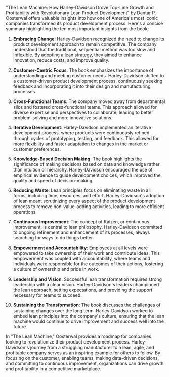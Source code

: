 "The Lean Machine: How Harley-Davidson Drove Top-Line Growth and Profitability with Revolutionary Lean Product Development" by Dantar P. Oosterwal offers valuable insights into how one of America's most iconic companies transformed its product development process. Here's a concise summary highlighting the ten most important insights from the book:

1. **Embracing Change**: Harley-Davidson recognized the need to change its product development approach to remain competitive. The company understood that the traditional, sequential method was too slow and inflexible. By adopting a lean strategy, they aimed to enhance innovation, reduce costs, and improve quality.

2. **Customer-Centric Focus**: The book emphasizes the importance of understanding and meeting customer needs. Harley-Davidson shifted to a customer-driven product development process, continuously seeking feedback and incorporating it into their design and manufacturing processes.

3. **Cross-Functional Teams**: The company moved away from departmental silos and fostered cross-functional teams. This approach allowed for diverse expertise and perspectives to collaborate, leading to better problem-solving and more innovative solutions.

4. **Iterative Development**: Harley-Davidson implemented an iterative development process, where products were continuously refined through cycles of prototyping, testing, and feedback. This allowed for more flexibility and faster adaptation to changes in the market or customer preferences.

5. **Knowledge-Based Decision Making**: The book highlights the significance of making decisions based on data and knowledge rather than intuition or hierarchy. Harley-Davidson encouraged the use of empirical evidence to guide development choices, which improved the quality and speed of decision-making.

6. **Reducing Waste**: Lean principles focus on eliminating waste in all forms, including time, resources, and effort. Harley-Davidson's adoption of lean meant scrutinizing every aspect of the product development process to remove non-value-adding activities, leading to more efficient operations.

7. **Continuous Improvement**: The concept of Kaizen, or continuous improvement, is central to lean philosophy. Harley-Davidson committed to ongoing refinement and enhancement of its processes, always searching for ways to do things better.

8. **Empowerment and Accountability**: Employees at all levels were empowered to take ownership of their work and contribute ideas. This empowerment was coupled with accountability, where teams and individuals were responsible for the outcomes of their actions, fostering a culture of ownership and pride in work.

9. **Leadership and Vision**: Successful lean transformation requires strong leadership with a clear vision. Harley-Davidson's leaders championed the lean approach, setting expectations, and providing the support necessary for teams to succeed.

10. **Sustaining the Transformation**: The book discusses the challenges of sustaining changes over the long term. Harley-Davidson worked to embed lean principles into the company's culture, ensuring that the lean machine would continue to drive improvement and success well into the future.

In "The Lean Machine," Oosterwal provides a roadmap for companies looking to revolutionize their product development process. Harley-Davidson's journey from a struggling manufacturer to a lean, agile, and profitable company serves as an inspiring example for others to follow. By focusing on the customer, enabling teams, making data-driven decisions, and committing to continuous improvement, organizations can drive growth and profitability in a competitive marketplace.